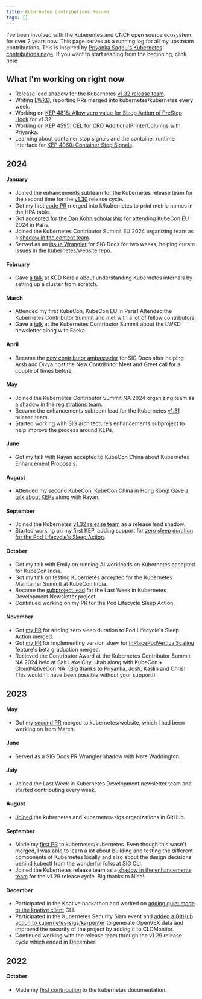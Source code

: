 ```yaml
---
title: Kubernetes Contributions Resume
tags: []
---
```



I've been involved with the Kuberentes and CNCF open source ecosystem for over 2 years now. This page serves as a running log for all my upstream contributions. This is inspired by [Priyanka Saggu's Kubernetes contributions page](https://www.psaggu.com/kubernetes.html). If you want to start reading from the beginning, click [here](#2022)

## What I'm working on right now

- Release lead shadow for the Kubernetes [v1.32 release team](https://github.com/kubernetes/sig-release/blob/master/releases/release-1.32/release-team.md).
- Writing [LWKD](https://lwkd.info), reporting PRs merged into kubernetes/kubernetes every week.
- Working on [KEP 4818: Allow zero value for Sleep Action of PreStop Hook](https://github.com/kubernetes/enhancements/issues/4818) for v1.32.
- Working on [KEP 4595: CEL for CRD AdditionalPrinterColumns](https://github.com/kubernetes/enhancements/issues/4595) with Priyanka.
- Learning about container stop signals and the container runtime interface for [KEP 4960: Container Stop Signals](https://github.com/kubernetes/enhancements/issues/4960).

## 2024

#### January

- Joined the enhancements subteam for the Kubernetes release team for the second time for the [v1.30](https://github.com/kubernetes/sig-release/blob/master/releases/release-1.30/release-team.md) release cycle.
- Got my first [code PR](https://github.com/kubernetes/kubernetes/pull/122804) merged into k/kubernetes to print metric names in the HPA table.
- Got [accepted for the Dan Kohn scholarship](https://x.com/sreeramvnkitesh/status/1752609678151000241) for attending KubeCon EU 2024 in Paris.
- Joined the Kubernetes Contributor Summit EU 2024 organizing team as a [shadow in the content team](https://github.com/kubernetes/community/issues/7611).
- Served as an [Issue Wrangler](https://github.com/kubernetes/website/wiki/Issue-Wranglers) for SIG Docs for two weeks, helping curate issues in the kubernetes/website repo.

#### February

- Gave [a talk](https://www.youtube.com/watch?v=WLaW8Sc6FjU) at KCD Kerala about understanding Kubernetes internals by setting up a cluster from scratch.

#### March

- Attended my first KubeCon, KubeCon EU in Paris! Attended the Kubernetes Contributor Summit and met with a lot of fellow contributors.
- Gave a [talk](https://sched.co/1aOqg) at the Kubernetes Contributor Summit about the LWKD newsletter along with Faeka.

#### April

- Became the [new contributor ambassador](https://github.com/kubernetes/website/?tab=readme-ov-file#new-contributor-ambassadors) for SIG Docs after helping Arsh and Divya host the New Contributor Meet and Greet call for a couple of times before.

#### May

- Joined the Kubernetes Contributor Summit NA 2024 organizing team as a [shadow in the registrations team](https://github.com/kubernetes/community/issues/7854).
- Became the enhancements subteam lead for the Kubernetes [v1.31](https://github.com/kubernetes/sig-release/blob/master/releases/release-1.31/release-team.md) release team.
- Started working with SIG architecture’s enhancements subproject to help improve the process around KEPs.

#### June

- Got my talk with Rayan accepted to KubeCon China about Kubernetes Enhancement Proposals.

#### August

- Attended my second KubeCon, KubeCon China in Hong Kong! Gave [a talk about KEPs](https://kccncossaidevchn2024.sched.com/event/1eYZh?iframe=no) along with Rayan.

#### September

- Joined the Kubernetes [v1.32 release team](https://github.com/kubernetes/sig-release/blob/master/releases/release-1.32/release-team.md) as a release lead shadow.
- Started working on my first KEP, adding support for [zero sleep duration for the Pod Lifecycle's Sleep Action](https://github.com/kubernetes/enhancements/issues/4818).

#### October

- Got my talk with Emily on running AI workloads on Kubernetes accepted for KubeCon India.
- Got my talk on testing Kubernetes accepted for the Kubernetes Maintainer Summit at KubeCon India.
- Became the [subproject lead](https://github.com/kubernetes-sigs/lwkd/pull/447) for the Last Week in Kubernetes Development Newsletter project.
- Continued working on my PR for the Pod Lifecycle Sleep Action.

#### November

- Got [my PR](https://github.com/kubernetes/kubernetes/pull/127094) for adding zero sleep duration to Pod Lifecycle's Sleep Action merged.
- Got [my PR](https://github.com/kubernetes/kubernetes/pull/128186) for implementing version skew for [InPlacePodVerticalScaling](https://github.com/kubernetes/enhancements/issues/1287) feature's beta graduation merged.
- Recieved the Contributor Award at the Kubernetes Contributor Summit NA 2024 held at Salt Lake City, Utah along with KubeCon + CloudNativeCon NA. (Big thanks to Priyanka, Josh, Kaslin and Chris! This wouldn't have been possible without your support!)


## 2023

#### May

- Got my [second PR](https://github.com/kubernetes/website/pull/39742) merged to kubernetes/website, which I had been working on from March.

#### June

- Served as a SIG Docs PR Wrangler shadow with Nate Waddington.

#### July

- Joined the Last Week in Kubernetes Development newsletter team and started contributing every week.

#### August

- [Joined](https://github.com/kubernetes/org/issues/4426) the kubernetes and kubernetes-sigs organizations in GitHub.

#### September

- Made my [first PR](https://github.com/kubernetes/kubernetes/pull/120466) to kubernetes/kubernetes. Even though this wasn't merged, I was able to learn a lot about building and testing the different components of Kubernetes locally and also about the design decisions behind kubectl from the wonderful folks at SIG CLI.
- Joined the Kubernetes release team as a [shadow in the enhancements team](https://github.com/kubernetes/sig-release/blob/master/releases/release-1.29/release-team.md) for the v1.29 release cycle. Big thanks to Nina!

#### December

- Participated in the Knative hackathon and worked on [adding quiet mode to the knative client](https://github.com/knative/client/issues/1896) CLI.
- Participated in the Kubernetes Security Slam event and [added a GitHub action to kubernetes-sigs/karpenter](https://github.com/kubernetes-sigs/karpenter/pull/870) to generate OpenVEX data and improved the security of the project by adding it to CLOMonitor.
- Continued working with the release team through the v1.29 release cycle which ended in December.


## 2022

#### October

- Made my [first contribution](https://github.com/kubernetes/website/pull/37339) to the kubernetes documentation.
